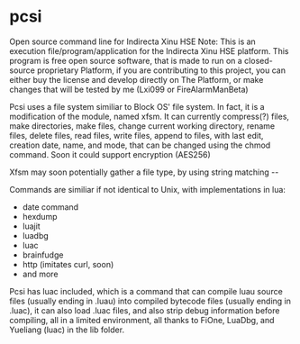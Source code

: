 # pcsi
Open source command line for Indirecta Xinu HSE
Note: This is an execution file/program/application for the Indirecta Xinu HSE platform. This program is free open source software, that is made to run on a closed-source proprietary Platform, if you are contributing to this project, you can either buy the license and develop directly on The Platform, or make changes that will be tested by me (Lxi099 or FireAlarmManBeta)

Pcsi uses a file system similiar to Block OS' file system. In fact, it is a modification of the module, named xfsm. It can currently compress(?) files, make directories, make files, change current working directory, rename files, delete files, read files, write files, append to files, with last edit, creation date, name, and mode, that can be changed using the chmod command. Soon it could support encryption (AES256)

Xfsm may soon potentially gather a file type, by using string matching --

Commands are similiar if not identical to Unix, with implementations in lua:
- date command
- hexdump
- luajit
- luadbg
- luac
- brainfudge
- http (imitates curl, soon)
- and more

Pcsi has luac included, which is a command that can compile luau source files (usually ending in .luau) into compiled bytecode files (usually ending in .luac), it can also load .luac files, and also strip debug information before compiling, all in a limited environment, all thanks to FiOne, LuaDbg, and Yueliang (luac) in the lib folder.

